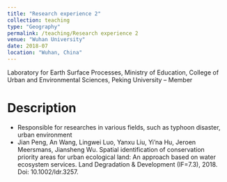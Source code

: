 ```yaml
---
title: "Research experience 2"
collection: teaching
type: "Geography"
permalink: /teaching/Research experience 2
venue: "Wuhan University"
date: 2018-07
location: "Wuhan, China"
---
```


Laboratory for Earth Surface Processes, Ministry of Education, College of Urban and Environmental Sciences, Peking University – Member 

Description
======
* Responsible for researches in various fields, such as typhoon disaster, urban environment 
* Jian Peng, An Wang, Lingwei Luo, Yanxu Liu, Yi’na Hu, Jeroen Meersmans, Jiansheng Wu. Spatial identification of conservation priority areas for urban ecological land: An approach based on water ecosystem services. Land Degradation & Development (IF=7.3), 2018. Doi: 10.1002/ldr.3257.
